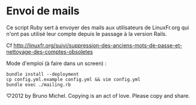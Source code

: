 Envoi de mails
==============

Ce script Ruby sert à envoyer des mails aux utilisateurs de LinuxFr.org qui
n'ont pas utilisé leur compte depuis le passage à la version Rails.

Cf http://linuxfr.org/suivi/suppression-des-anciens-mots-de-passe-et-nettoyage-des-comptes-obsoletes

Mode d'emploi (à faire dans un screen) :

    bundle install --deployment
    cp config.yml.example config.yml && vim config.yml
    bundle exec ./mailing.rb

♡2012 by Bruno Michel. Copying is an act of love. Please copy and share.

